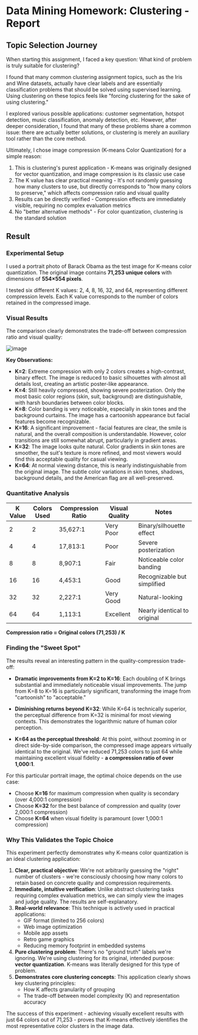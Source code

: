 
# Data Mining Homework: Clustering - Report

## Topic Selection Journey

When starting this assignment, I faced a key question: What kind of problem is truly suitable for clustering?

I found that many common clustering assignment topics, such as the Iris and Wine datasets, actually have clear labels and are essentially classification problems that should be solved using supervised learning. Using clustering on these topics feels like "forcing clustering for the sake of using clustering."

I explored various possible applications: customer segmentation, hotspot detection, music classification, anomaly detection, etc. However, after deeper consideration, I found that many of these problems share a common issue: there are actually better solutions, or clustering is merely an auxiliary tool rather than the core method.

Ultimately, I chose image compression (K-means Color Quantization) for a simple reason:

1. This is clustering's purest application - K-means was originally designed for vector quantization, and image compression is its classic use case
2. The K value has clear practical meaning - It's not randomly guessing how many clusters to use, but directly corresponds to "how many colors to preserve," which affects compression ratio and visual quality
3. Results can be directly verified - Compression effects are immediately visible, requiring no complex evaluation metrics
4. No "better alternative methods" - For color quantization, clustering is the standard solution

## Result

### Experimental Setup
I used a portrait photo of Barack Obama as the test image for K-means color quantization. The original image contains **71,253 unique colors** with dimensions of **554×554 pixels**.

I tested six different K values: 2, 4, 8, 16, 32, and 64, representing different compression levels. Each K value corresponds to the number of colors retained in the compressed image.

### Visual Results
The comparison clearly demonstrates the trade-off between compression ratio and visual quality:

![image](https://hackmd.io/_uploads/SybcL5f6lg.png)

**Key Observations:**

- **K=2**: Extreme compression with only 2 colors creates a high-contrast, binary effect. The image is reduced to basic silhouettes with almost all details lost, creating an artistic poster-like appearance.
- **K=4**: Still heavily compressed, showing severe posterization. Only the most basic color regions (skin, suit, background) are distinguishable, with harsh boundaries between color blocks.
- **K=8**: Color banding is very noticeable, especially in skin tones and the background curtains. The image has a cartoonish appearance but facial features become recognizable.
- **K=16**: A significant improvement - facial features are clear, the smile is natural, and the overall composition is understandable. However, color transitions are still somewhat abrupt, particularly in gradient areas.
- **K=32**: The image looks quite natural. Color gradients in skin tones are smoother, the suit's texture is more refined, and most viewers would find this acceptable quality for casual viewing.
- **K=64**: At normal viewing distance, this is nearly indistinguishable from the original image. The subtle color variations in skin tones, shadows, background details, and the American flag are all well-preserved.

### Quantitative Analysis

| K Value | Colors Used | Compression Ratio | Visual Quality | Notes |
|---------|-------------|-------------------|----------------|-------|
| 2 | 2 | 35,627:1 | Very Poor | Binary/silhouette effect |
| 4 | 4 | 17,813:1 | Poor | Severe posterization |
| 8 | 8 | 8,907:1 | Fair | Noticeable color banding |
| 16 | 16 | 4,453:1 | Good | Recognizable but simplified |
| 32 | 32 | 2,227:1 | Very Good | Natural-looking |
| 64 | 64 | 1,113:1 | Excellent | Nearly identical to original |

**Compression ratio = Original colors (71,253) / K**

### Finding the "Sweet Spot"

The results reveal an interesting pattern in the quality-compression trade-off:

- **Dramatic improvements from K=2 to K=16**: Each doubling of K brings substantial and immediately noticeable visual improvements. The jump from K=8 to K=16 is particularly significant, transforming the image from "cartoonish" to "acceptable."

- **Diminishing returns beyond K=32**: While K=64 is technically superior, the perceptual difference from K=32 is minimal for most viewing contexts. This demonstrates the logarithmic nature of human color perception.

- **K=64 as the perceptual threshold**: At this point, without zooming in or direct side-by-side comparison, the compressed image appears virtually identical to the original. We've reduced 71,253 colors to just 64 while maintaining excellent visual fidelity - **a compression ratio of over 1,000:1**.

For this particular portrait image, the optimal choice depends on the use case:
- Choose **K=16** for maximum compression when quality is secondary (over 4,000:1 compression)
- Choose **K=32** for the best balance of compression and quality (over 2,000:1 compression)
- Choose **K=64** when visual fidelity is paramount (over 1,000:1 compression)

### Why This Validates the Topic Choice

This experiment perfectly demonstrates why K-means color quantization is an ideal clustering application:

1. **Clear, practical objective**: We're not arbitrarily guessing the "right" number of clusters - we're consciously choosing how many colors to retain based on concrete quality and compression requirements.
2. **Immediate, intuitive verification**: Unlike abstract clustering tasks requiring complex evaluation metrics, we can simply view the images and judge quality. The results are self-explanatory.
3. **Real-world relevance**: This technique is actively used in practical applications:
   - GIF format (limited to 256 colors)
   - Web image optimization
   - Mobile app assets
   - Retro game graphics
   - Reducing memory footprint in embedded systems
4. **Pure clustering problem**: There's no "ground truth" labels we're ignoring. We're using clustering for its original, intended purpose: **vector quantization**. K-means was literally designed for this type of problem.
5. **Demonstrates core clustering concepts**: This application clearly shows key clustering principles:
   - How K affects granularity of grouping
   - The trade-off between model complexity (K) and representation accuracy

The success of this experiment - achieving visually excellent results with just 64 colors out of 71,253 - proves that K-means effectively identifies the most representative color clusters in the image data.
